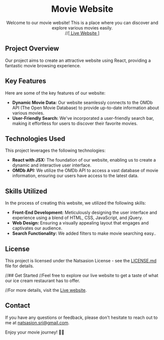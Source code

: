 <h1 align="center">Movie Website</h1>

<p align="center">
  Welcome to our movie website! This is a place where you can discover and explore various movies easily.
    <br>
    //<a href="https://nsicecream.netlify.app/index.html">[ Live Website ]</a>
</p>

## Project Overview
Our project aims to create an attractive website using React, providing a fantastic movie browsing experience.

## Key Features
Here are some of the key features of our website:
* **Dynamic Movie Data:** Our website seamlessly connects to the OMDb API (The Open Movie Database) to provide up-to-date information about various movies.
* **User-Friendly Search:** We've incorporated a user-friendly search bar, making it effortless for users to discover their favorite movies.

## Technologies Used
This project leverages the following technologies:
* **React with JSX:** The foundation of our website, enabling us to create a dynamic and interactive user interface.
* **OMDb API:** We utilize the OMDb API to access a vast database of movie information, ensuring our users have access to the latest data.

## Skills Utilized
In the process of creating this website, we utilized the following skills:

* **Front-End Development:** Meticulously designing the user interface and experience using a blend of HTML, CSS, JavaScript, and jQuery.
* **Web Design:** Ensuring a visually appealing layout that engages and captivates our audience.
* **Search Functionality:** We added filters to make movie searching easy..

## License
This project is licensed under the Natsasion License - see the [LICENSE.md](LICENSE) file for details.

//## Get Started
//Feel free to explore our live website to get a taste of what our ice cream restaurant has to offer.

//For more details, visit the [Live website](https://nsicecream.netlify.app/index.html).

## Contact
If you have any questions or feedback, please don't hesitate to reach out to me at [natsasion.sri@gmail.com](mailto:natsasion.sri@gmail.com).

Enjoy your movie journey! 🍿🎥

